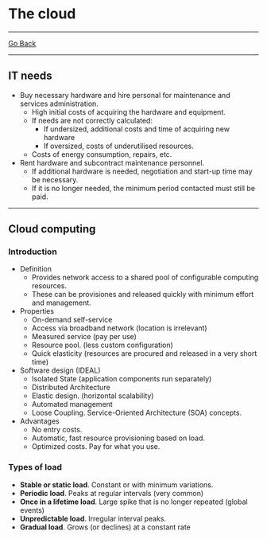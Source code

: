 # The cloud
---
[Go Back](../README.md)

---
## IT needs
- Buy necessary hardware and hire personal for maintenance and services administration.
	- High initial costs of acquiring the hardware and equipment.
	- If needs are not correctly calculated:
		- If undersized, additional costs and time of acquiring new hardware
		- If oversized, costs of underutilised resources.
	- Costs of energy consumption, repairs, etc.
- Rent hardware and subcontract maintenance personnel.
	- If additional hardware is needed, negotiation and start-up time may be necessary.
	- If it is no longer needed, the minimum period contacted must still be paid.
---
## Cloud computing
### Introduction
- Definition
	- Provides network access to a shared pool of configurable computing resources.
	- These can be provisiones and released quickly with minimum effort and management.
- Properties
	- On-demand self-service
	- Access via broadband network (location is irrelevant)
	- Measured service (pay per use)
	- Resource pool. (less custom configuration)
	- Quick elasticity (resources are procured and released in a very short time)
- Software design (IDEAL)
	- Isolated State (application components run separately)
	- Distributed Architecture
	- Elastic design. (horizontal scalability)
	- Automated management
	- Loose Coupling. Service-Oriented Architecture (SOA) concepts.
- Advantages
	- No entry costs.
	- Automatic, fast resource provisioning based on load.
	- Optimized costs. Pay for what you use.
### Types of load
- **Stable or static load**. Constant or with minimum variations.
- **Periodic load**. Peaks at regular intervals (very common)
- **Once in a lifetime load**. Large spike that is no longer repeated (global events)
- **Unpredictable load**. Irregular interval peaks.
- **Gradual load**. Grows (or declines) at a constant rate